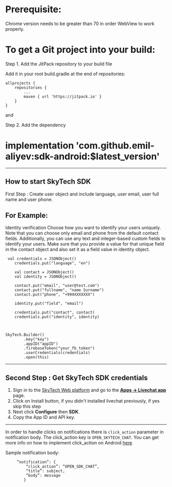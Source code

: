# Prerequisite:

Chrome version needs to be greater than 70 in order WebView to work properly.

# To get a Git project into your build:

Step 1. Add the JitPack repository to your build file

Add it in your root build.gradle at the end of repositories:

	allprojects {
		repositories {
			...
			maven { url 'https://jitpack.io' }
		}
	}
  
  and
  
  Step 2. Add the dependency

 
# implementation 'com.github.emil-aliyev:sdk-android:$latest_version'

-----------------------------------------------------------

How to start SkyTech SDK
----------------------

First Step : Create user object and include  language, user email, user full name and user phone.

For Example:
----------------------------

Identity verification
Choose how you want to identify your users uniquely. Note that you can choose only email and phone from the default contact fields. Additionally, you can use any text and integer-based custom fields to identify your users. Make sure that you provide a value for that unique field in the contact object and also set it as a field value in identity object.

     val credentials = JSONObject()
        credentials.put("language", "en")

        val contact = JSONObject()
        val identity = JSONObject()

        contact.put("email", "user@test.com")
        contact.put("fullname", "name Surname")
        contact.put("phone", "+994XXXXXXX")

        identity.put("field", "email")

        credentials.put("contact", contact)
        credentials.put("identity", identity)
	


    SkyTech.Builder()
            .key("key")
            .appID("appID")
            .firebaseToken("your_fb_token")
            .userCredentials(credentials)
            .open(this)
	    
	    
 -----------------------------------
 

	  
Second Step : Get SkyTech SDK credentials 
----------------------------------------

1.  Sign in to the  [SkyTech Web platform](https://skybot-web.kapitalbank.az)  and go to the  [**Apps -> Livechat app**](https://skybot-web.kapitalbank.az/apps/webchat)  page.
2.  Click on Install button, if you didn't installed livechat previously, if yes skip this step
3.  Next click  **Configure**  then  **SDK**.
4.  Copy the App ID and API key.  
-----------------------------------------------------------



In order to handle clicks on notifications there is `click_action` parameter in notification body. The click_action key is `OPEN_SKYTECH_CHAT`. You can get more info on how to implement click_action on Android [here](https://firebase.google.com/docs/cloud-messaging/http-server-ref)

Sample notification body:

	     “notification”: {
             “click_action”: “OPEN_SDK_CHAT”,
             “title”: subject,
             “body”: message
            }
